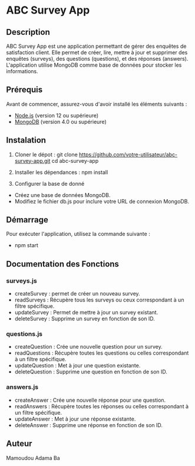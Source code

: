 # ABC Survey App

## Description

ABC Survey App est une application permettant de gérer des enquêtes de satisfaction client. Elle permet de créer, lire, mettre à jour et supprimer des enquêtes (surveys), des questions (questions), et des réponses (answers). L'application utilise MongoDB comme base de données pour stocker les informations.

## Prérequis

Avant de commencer, assurez-vous d'avoir installé les éléments suivants :

- [Node.js](https://nodejs.org/) (version 12 ou supérieure)
- [MongoDB](https://www.mongodb.com/try/download/community) (version 4.0 ou supérieure)

## Instalation
1. Cloner le dépot :
git clone https://github.com/votre-utilisateur/abc-survey-app.git
cd abc-survey-app

2. Installer les dépendances :
npm install

3. Configurer la base de donné
- Créez une base de données MongoDB.
- Modifiez le fichier db.js pour inclure votre URL de connexion MongoDB.

## Démarrage
Pour exécuter l'application, utilisez la commande suivante :
- npm start 

## Documentation des Fonctions
### surveys.js
- createSurvey :
 permet de créer un nouveau survey.
- readSurveys :
Récupère tous les surveys ou ceux correspondant à un filtre spécifique.
- updateSurvey :
Permet de mettre à jour un survey existant.
- deleteSurvey : 
Supprime un survey en fonction de son ID.

### questions.js
- createQuestion :
 Crée une nouvelle question pour un survey. 
- readQuestions :
Récupère toutes les questions ou celles correspondant à un filtre spécifique.
- updateQuestion :
Met à jour une question existante.
- deleteQuestion : 
Supprime une question en fonction de son ID.

### answers.js
- createAnswer :
 Crée une nouvelle réponse pour une question.
- readAnswers :
Récupère toutes les réponses ou celles correspondant à un filtre spécifique.
- updateAnswer :
 Met à jour une réponse existante.
- deleteAnswer : 
Supprime une réponse en fonction de son ID.

## Auteur
Mamoudou Adama Ba



